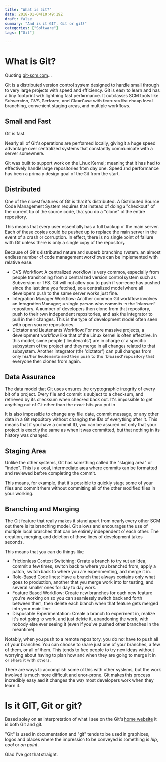 ```yaml
---
title: "What is Git?"
date: 2018-01-04T10:49:19Z
draft: false
summary: "And is it GIT, Git or git?"
categories: ["Software"]
tags: ["Git"]

---
```

# What is Git?

Quoting [git-scm.com](https://git-scm.com/)...

Git is a distributed version control system designed to handle small 
through to very large projects with speed and efficiency. Git is 
easy to learn and has a tiny footprint with lightning fast 
performance. It outclasses SCM tools like Subversion, CVS, 
Perforce, and ClearCase with features like cheap local branching, convenient 
staging areas, and multiple workflows.

## Small and Fast

Git is fast. 

Nearly all of Git's operations are performed locally, giving it a huge speed 
advantage over centralized systems that constantly communicate with a server somewhere.

Git was built to support work on the Linux Kernel; meaning that it has 
had to effectively handle large repositories from day one. Speed and performance 
has been a primary design goal of the Git from the start.

## Distributed

One of the nicest features of Git is that it's distributed. A Distributed Source 
Code Management System requires that instead of doing a "checkout" of the 
current tip of the source code, that you do a "clone" of the entire repository.

This means that every user essentially has a full backup of the main server. Each of 
these copies could be pushed up to replace the main server in the event of a crash or 
corruption. In effect, there is no single point of failure with Git unless there is 
only a single copy of the repository.

Because of Git's distributed nature and superb branching system, an almost endless number of 
code management workflows can be implemented with relative ease.

- CVS Workflow: A centralized workflow is very common, especially from people transitioning from a centralized version control system such as Subversion or TFS. Git will not allow you to push if someone has pushed since the last time you fetched, so a centralized model where all developers push to the same server works just fine.
- Integration Manager Workflow: Another common Git workflow involves an Integration Manager; a single person who commits to the 'blessed' repository. A number of developers then clone from that repository, push to their own independent repositories, and ask the integrator to pull in their changes. This is the type of development model often seen with open source repositories.
- Dictator and Lieutenants Workflow: For more massive projects, a development workflow like that of the Linux kernel is often effective. In this model, some people ('lieutenants') are in charge of a specific subsystem of the project and they merge in all changes related to that subsystem. Another integrator (the 'dictator') can pull changes from only his/her lieutenants and then push to the 'blessed' repository that everyone then clones from again.

## Data Assurance

The data model that Git uses ensures the cryptographic integrity of every bit of a project. Every file and commit is subject to a checksum, and retrieved by its checksum when checked back out. It's impossible to get anything out of Git other than the exact bits you put in.

It is also impossible to change any file, date, commit message, or any other data in a Git repository without changing the IDs of everything after it. This means that if you have a commit ID, you can be assured not only that your project is exactly the same as when it was committed, but that nothing in its history was changed.

## Staging Area

Unlike the other systems, Git has something called the "staging area" or "index". This is a local, intermediate area where commits can be formatted and reviewed before completing the commit.

This means, for example, that it's possible to quickly stage some of your files and commit them without committing all of the other modified files in your working.

## Branching and Merging

The Git feature that really makes it stand apart from nearly every other SCM out there is its branching model. Git allows and encourages the use of multiple local branches that can be entirely independent of each other. The creation, merging, and deletion of those lines of development takes seconds.

This means that you can do things like:

- Frictionless Context Switching: Create a branch to try out an idea, commit a few times, switch back to where you branched from, apply a patch, switch back to where you are experimenting, and merge it in.
- Role-Based Code lines: Have a branch that always contains only what goes to production, another that you merge work into for testing, and several smaller ones for day to day work.
- Feature Based Workflow: Create new branches for each new feature you're working on so you can seamlessly switch back and forth between them, then delete each branch when that feature gets merged into your main line.
- Disposable Experimentation: Create a branch to experiment in, realize it's not going to work, and just delete it, abandoning the work, with nobody else ever seeing it (even if you've pushed other branches in the meantime).

Notably, when you push to a remote repository, you do not have to push all of your branches. You can choose to share just one of your branches, a few of them, or all of them. This tends to free people to try new ideas without worrying about having to plan how and when they are going to merge it in or share it with others.

There are ways to accomplish some of this with other systems, but the work involved is much more difficult and error-prone. Git makes this process incredibly easy and it changes the way most developers work when they learn it.

# Is it GIT, Git or git?

Based soley on an interpretation of what I see on the Git's [home website](https://git-scm.com/) it is both Git and git.

"Git" is used in documentation and "git" tends to be used in graphices, logos and places where the impression 
to be conveyed is something is _hip_, _cool_ or _on point_. 

Glad I've got that straight.
